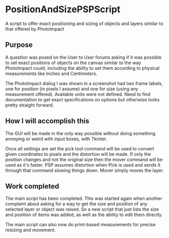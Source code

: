 # PositionAndSizePSPScript
A script to offer exact positioning and sizing of objects and layers similar to that offered by PhotoImpact

## Purpose
A question was posed on the User to User forums asking if it was possible to set exact positions of objects on the canvas similar to the way PhotoImpact could, including the ability to set them according to physical measurements like Inches and Centimeters.

The PhotoImpact dialog I was shown in a screenshot had two frame labels, one for position (in pixels I assume) and one for size (using any measurement offered).  Available units were not defined.  Need to find documentation to get exact specifications on options but otherwise looks pretty straight forward.  

## How I will accomplish this
The GUI will be made in the only way possible without doing something annoying or weird with input boxes, with Tkinter.

Once all settings are set the pick tool command will be used to convert given coordinates to pixels and the distortion will be made.  If only the position changes and not the original size then the mover command will be used as it's faster.  PSP assumes distortion when Pick is used and sends it through that command slowing things down.  Mover simply moves the layer.  

## Work completed

The main script has been completed.  This was started again when another complaint about asking for a way to get the size and position of any selected layer or object was raised.  So a new script that just lists the size and position of items was added, as well as the ability to edit them directly.  

The main script can also now do print-based measurements for precise resizing and movement.

